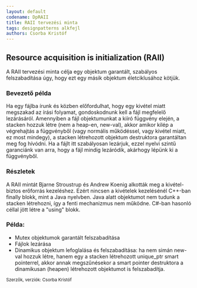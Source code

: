 ```yaml
---
layout: default
codename: DpRAII
title: RAII tervezési minta
tags: designpatterns alkfejl
authors: Csorba Kristóf
---
```


## Resource acquisition is initialization (RAII)

A RAII tervezési minta célja egy objektum garantált, szabályos felszabadítása úgy, hogy ezt egy másik objektum életciklusához kötjük.

### Bevezető példa

Ha egy fájlba írunk és közben előfordulhat, hogy egy kivétel miatt megszakad az írási folyamat, gondoskodnunk kell a fájl megfelelő lezárásáról. Amennyiben a fájl objektumunkat a kiíró függvény elején, a stacken hozzuk létre (nem a heap-en, new-val), akkor amikor kilép a végrehajtás a függvényből (vagy normális működéssel, vagy kivétel miatt, ez most mindegy), a stacken létrehozott objektum destruktora garantáltan meg fog hívódni. Ha a fájlt itt szabályosan lezárjuk, ezzel nyelvi szintű garanciánk van arra, hogy a fájl mindig lezáródik, akárhogy lépünk ki a függvényből.

### Részletek

A RAII mintát Bjarne Stroustrup és Andrew Koenig alkották meg a kivétel-biztos erőforrás kezeléshez. Ezért nincsen a kivételek kezelésénél C++-ban finally blokk, mint a Java nyelvben. Java alatt objektumot nem tudunk a stacken létrehozni, így a fenti mechanizmus nem működne. C#-ban hasonló céllal jött létre a "using" blokk.

### Példa:

  * Mutex objektumok garantált felszabadítása
  * Fájlok lezárása
  * Dinamikus objektum lefoglalása és felszabadítása: ha nem simán new-val hozzuk létre, hanem egy a stacken létrehozott unique_ptr smart pointerrel, akkor annak megszűnésekor a smart pointer destruktora a dinamikusan (heapen) létrehozott objektumot is felszabadítja.

<small>Szerzők, verziók: Csorba Kristóf</small>
